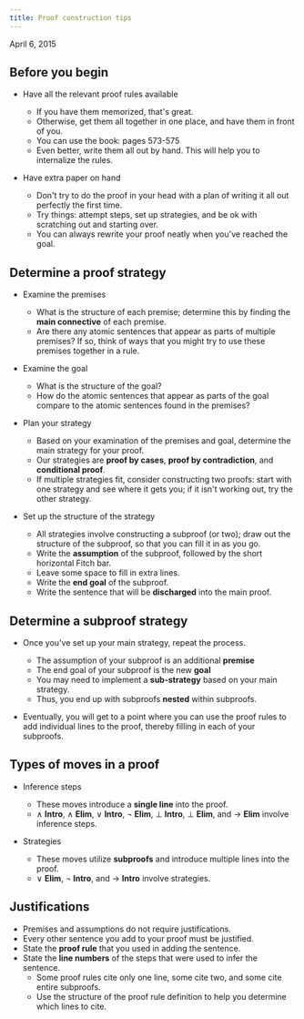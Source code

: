 ```yaml
---
title: Proof construction tips
---
```


April 6, 2015

## Before you begin

+ Have all the relevant proof rules available
  - If you have them memorized, that's great.
  - Otherwise, get them all together in one place, and have them in front of you.
  - You can use the book: pages 573-575
  - Even better, write them all out by hand. This will help you to internalize the rules.

+ Have extra paper on hand
  - Don't try to do the proof in your head with a plan of writing it all out perfectly the first time.
  - Try things: attempt steps, set up strategies, and be ok with scratching out and starting over.
  - You can always rewrite your proof neatly when you've reached the goal.

## Determine a proof strategy

+ Examine the premises
  - What is the structure of each premise; determine this by finding the **main connective** of each premise.
  - Are there any atomic sentences that appear as parts of multiple premises? If so, think of ways that you might try to use these premises together in a rule.

+ Examine the goal
  - What is the structure of the goal?
  - How do the atomic sentences that appear as parts of the goal compare to the atomic sentences found in the premises?

+ Plan your strategy
  - Based on your examination of the premises and goal, determine the main strategy for your proof.
  - Our strategies are **proof by cases**, **proof by contradiction**, and **conditional proof**.
  - If multiple strategies fit, consider constructing two proofs: start with one strategy and see where it gets you; if it isn't working out, try the other strategy.

+ Set up the structure of the strategy
  - All strategies involve constructing a subproof (or two); draw out the structure of the subproof, so that you can fill it in as you go.
  - Write the **assumption** of the subproof, followed by the short horizontal Fitch bar.
  - Leave some space to fill in extra lines.
  - Write the **end goal** of the subproof.
  - Write the sentence that will be **discharged** into the main proof. 

## Determine a subproof strategy

+ Once you've set up your main strategy, repeat the process.
  - The assumption of your subproof is an additional **premise**
  - The end goal of your subproof is the new **goal**
  - You may need to implement a **sub-strategy** based on your main strategy.
  - Thus, you end up with subproofs **nested** within subproofs.

+ Eventually, you will get to a point where you can use the proof rules to add individual lines to the proof, thereby filling in each of your subproofs.

## Types of moves in a proof

+ Inference steps
  - These moves introduce a **single line** into the proof.
  - &and; **Intro**, &and; **Elim**, &or; **Intro**, &not; **Elim**, &perp; **Intro**, &perp; **Elim**, and &rarr; **Elim** involve inference steps.

+ Strategies
  - These moves utilize **subproofs** and introduce multiple lines into the proof.
  - &or; **Elim**, &not; **Intro**, and &rarr; **Intro** involve strategies.

## Justifications

+ Premises and assumptions do not require justifications.
+ Every other sentence you add to your proof must be justified.
+ State the **proof rule** that you used in adding the sentence.
+ State the **line numbers** of the steps that were used to infer the sentence.
  - Some proof rules cite only one line, some cite two, and some cite entire subproofs.
  - Use the structure of the proof rule definition to help you determine which lines to cite.

